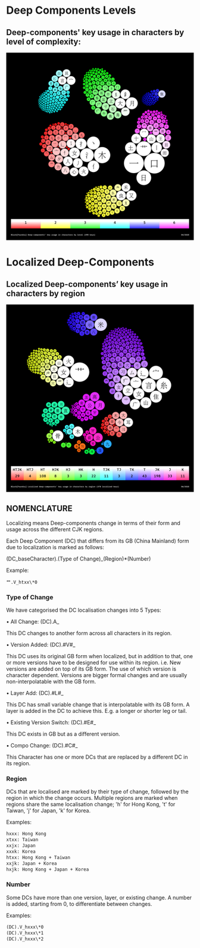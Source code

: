 # Deep Components Levels 

## Deep-components' key usage in characters by level of complexity:

![Image of Deep-components key usage in characters by level of complexity](Deep-components-key-usage-in-characters-by-level.png)

# Localized Deep-Components

## Localized Deep-components’ key usage in characters by region

![Image of Localized Deep-components key usage in characters by region](Localized-Deep-components-key-usage-in-characters-by-region.png)



## NOMENCLATURE

Localizing means Deep-components change in terms of their form and usage across the different CJK regions.

Each Deep Component (DC) that differs from its GB (China Mainland) form due to localization is marked as follows:

(DC_baseCharacter).(Type of Change)\_(Region)\*(Number)

Example:

	艹.V_htxx\*0



### Type of Change

We have categorised the DC localisation changes into 5 Types:


• All Change: (DC).A_

This DC changes to another form across all characters in its region.

• Version Added: 
	(DC).#V#_

This DC uses its original GB form when localized, but in addition to that, one or more versions have to be designed for use within its region. i.e. New versions are added on top of its GB form. The use of which version is character dependent.  Versions are bigger formal changes and are usually non-interpolatable with the GB form.


• Layer Add: 
	(DC).#L#_

This DC has small variable change that is interpolatable with its GB form. A layer is added in the DC to achieve this. E.g. a longer or shorter leg or tail.


• Existing Version Switch: 
	(DC).#E#_

This DC exists in GB but as a different version. 


• Compo Change: 
	(DC).#C#_

This Character has one or more DCs that are replaced by a different DC in its region.



### Region

DCs that are localised are marked by their type of change, followed by the region in which the change occurs. Multiple regions are marked when regions share the same localisation change; 'h' for Hong Kong, 't' for Taiwan, 'j' for Japan, 'k' for Korea.

Examples:

	hxxx: Hong Kong
	xtxx: Taiwan
	xxjx: Japan
	xxxk: Korea
	htxx: Hong Kong + Taiwan
	xxjk: Japan + Korea
	hxjk: Hong Kong + Japan + Korea



### Number
Some DCs have more than one version, layer, or existing change. A number is added, starting from 0, to differentiate between changes. 

Examples:

	(DC).V_hxxx\*0
	(DC).V_hxxx\*1
	(DC).V_hxxx\*2
